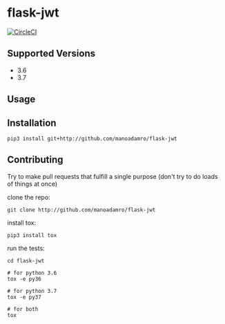 # flask-jwt
[![CircleCI](https://circleci.com/gh/manoadamro/flask-jwt.svg?style=svg)](https://circleci.com/gh/manoadamro/flask-jwt)

## Supported Versions

- 3.6
- 3.7

## Usage


## Installation

```
pip3 install git+http://github.com/manoadamro/flask-jwt
```

## Contributing

Try to make pull requests that fulfill a single purpose (don't try to do loads of things at once)

clone the repo:
```
git clone http://github.com/manoadamro/flask-jwt
```

install tox:
```
pip3 install tox
```

run the tests:
```
cd flask-jwt

# for python 3.6
tox -e py36

# for python 3.7
tox -e py37

# for both
tox
```
